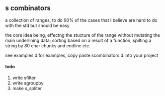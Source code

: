 ## s combinators

a collection of ranges, to do 90% of the cases that I believe are hard to do with the std but should be easy

the core idea being, effectng the stucture of the range without mutating the main underlining data; sorting based on a result of a function, spilting a string by 80 char chunks and endline etc.

see examples.d for examples, copy paste scombinators.d into your project

#### todo
1. write sfilter
2. write sgroupby
3. make s_spliter 
